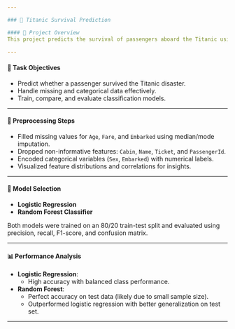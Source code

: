 ```yaml
---

### 📘 Titanic Survival Prediction

#### 🧾 Project Overview  
This project predicts the survival of passengers aboard the Titanic using machine learning models. The dataset is a well-known benchmark from Kaggle, featuring passenger demographics, class, fare, and more.

---
```


#### 🎯 Task Objectives  
- Predict whether a passenger survived the Titanic disaster.  
- Handle missing and categorical data effectively.  
- Train, compare, and evaluate classification models.

---

#### 🧹 Preprocessing Steps  
- Filled missing values for `Age`, `Fare`, and `Embarked` using median/mode imputation.  
- Dropped non-informative features: `Cabin`, `Name`, `Ticket`, and `PassengerId`.  
- Encoded categorical variables (`Sex`, `Embarked`) with numerical labels.  
- Visualized feature distributions and correlations for insights.

---

#### 🤖 Model Selection  
- **Logistic Regression**  
- **Random Forest Classifier**

Both models were trained on an 80/20 train-test split and evaluated using precision, recall, F1-score, and confusion matrix.

---

#### 📊 Performance Analysis  
- **Logistic Regression**:  
  - High accuracy with balanced class performance.  
- **Random Forest**:  
  - Perfect accuracy on test data (likely due to small sample size).  
  - Outperformed logistic regression with better generalization on test set.

---
